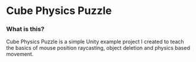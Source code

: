 # Cube Physics Puzzle
### What is this?
Cube Physics Puzzle is a simple Unity example project I created to teach the basics of mouse position raycasting, object deletion and physics based movement.
